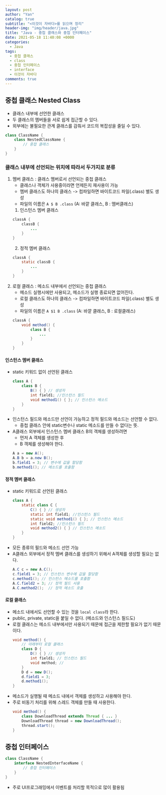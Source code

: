 ```yaml
---
layout: post
author: "Yan"
catalog: true
subtitle: "<이것이 자바다>를 읽으며 정리"
header-img: "img/header/java.jpg"
title: "Java - 중첩 클래스와 중첩 인터페이스"
date: 2021-05-18 11:40:08 +0000
categories:
  - Java
tags:
  - 중첩 클래스
  - class
  - 중첩 인터페이스
  - interface
  - 이것이 자바다
comments: true
---
```


## 중첩 클래스 Nested Class

- 클래스 내부에 선언한 클래스
- 두 클래스의 멤버들을 서로 쉽게 접근할 수 있다.
- 외부에는 불필요한 관계 클래스를 감춰서 코드의 복잡성을 줄일 수 있다.

```java
class ClassName {
    class NestedClassName {
        // 중첩 클래스
    }
}
```

### 클래스 내부에 선언되는 위치에 따라서 두가지로 분류

1. 멤버 클래스 : 클래스 멤버로서 선언되는 중첩 클래스
   - 클래스나 객체가 사용중이라면 언제든지 재사용이 가능
   - 멤버 클래스도 하나의 클래스 -> 컴파일하면 바이트코드 파일(.class) 별도 생성
   - 파일의 이름은 `A $ B .class` (A: 바깥 클래스, B : 멤버클래스)
   1. 인스턴스 멤버 클래스
   ```java
   classA {
       classB {
           ...
       }
   }
   ```
   2. 정적 멤버 클래스
   ```java
   classA {
       static classB {
           ...
       }
   }
   ```
2. 로컬 클래스 : 메소드 내부에서 선언되는 중첩 클래스
   - 메소드 실행시에만 사용되고, 메소드가 실행 종료되면 없어진다.
   - 로컬 클래스도 하나의 클래스 -> 컴파일하면 바이트코드 파일(.class) 별도 생성
   - 파일의 이름은 `A $1 B .class` (A: 바깥 클래스, B : 로컬클래스)
   ```java
   classA {
       void method() {
           class B {
               ...
           }
       }
   }
   ```

#### 인스턴스 멤버 클래스

- static 키워드 없이 선언된 클래스
  ```java
  class A {
      class B {
          B() { } // 생성자
          int field1; //인스턴스 필드
          void method1() { }; // 인스턴스 메소드
      }
  }
  ```
- 인스턴스 필드와 메소드만 선언이 가능하고 정적 필드와 메소드는 선언할 수 없다.
  - 중첩 클래스 안에 static변수나 static 메소드를 만들 수 없다는 뜻.
- A클래스 외부에서 인스턴스 멤버 클래스 B의 객체를 생성하려면
  - 먼저 A 객체를 생성한 후
  - B 객체를 생성해야 한다.
  ```java
  A a = new A();
  A.B b = a.new B();
  b.field1 = 3; // 변수에 값을 할당함
  b.method1(); // 메소드를 호출함
  ```

#### 정적 멤버 클래스

- static 키워드로 선언된 클래스
  ```java
  class A {
      static class C {
          C() { } // 생성자
          static int field1; //인스턴스 필드
          static void method1() { }; // 인스턴스 메소드
          int field2; //인스턴스 필드
          void method2() { } // 인스턴스 메소드
      }
  }
  ```
- 모든 종류의 필드와 메소드 선언 가능
- A클래스 외부에서 정적 멤버 클래스를 생성하기 위해서 A객체를 생성할 필요는 없다.
  ```java
  A.C c = new A.C();
  c.field1 = 3; // 인스턴스 변수에 값을 할당함
  c.method1(); // 인스턴스 메소드를 호출함
  A.C.field2 = 3; // 정적 필드 사용
  A.C.method2();  // 정적 메소드 호출
  ```

#### 로컬 클래스

- 메소드 내에서도 선언할 수 있는 것을 `local class`라 한다.
- public, private, static을 붙일 수 없다. (메소드와 인스턴스 필드도)
- 로컬 클래스는 메소드 내부에서만 사용되기 때문에 접근을 제한할 필요가 없기 때문이다.
  ```java
  void method() {
      // 아래부터 로컬 클래스
      class D {
          D() { } // 생성자
          int field1; // 인스턴스 필드
          void method; //
      }
      D d = new D();
      d.field1 = 3;
      d.method1();
  }
  ```
- 메소드가 실행될 때 메소드 내에서 객체를 생성하고 사용해야 한다.
- 주로 비동기 처리를 위해 스레드 객체를 만들 때 사용한다.
  ```java
  void method() {
      class DownloadThread extends Thread { ... }
      DownloadThread thread = new DownloadThread();
      thread.start();
  }
  ```

## 중첩 인터페이스

```java
class ClassName {
    interface NestedInterfaceName {
        // 중첩 인터페이스
    }
}
```

- 주로 UI프로그래밍에서 이벤트를 처리할 목적으로 많이 활용됨
